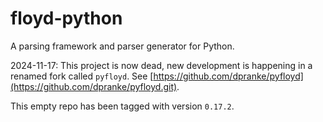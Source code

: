 # floyd-python

A parsing framework and parser generator for Python.

2024-11-17: This project is now dead, new development is happening in a 
renamed fork called `pyfloyd`. See
[https://github.com/dpranke/pyfloyd](https://github.com/dpranke/pyfloyd.git).

This empty repo has been tagged with version `0.17.2`.
